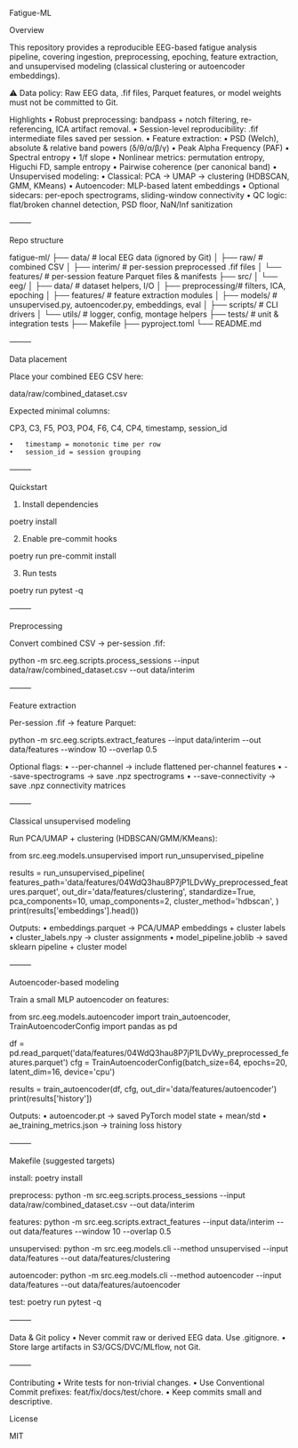 Fatigue-ML

Overview

This repository provides a reproducible EEG-based fatigue analysis pipeline, covering ingestion, preprocessing, epoching, feature extraction, and unsupervised modeling (classical clustering or autoencoder embeddings).

⚠️ Data policy: Raw EEG data, .fif files, Parquet features, or model weights must not be committed to Git.

Highlights
	•	Robust preprocessing: bandpass + notch filtering, re-referencing, ICA artifact removal.
	•	Session-level reproducibility: .fif intermediate files saved per session.
	•	Feature extraction:
	•	PSD (Welch), absolute & relative band powers (δ/θ/α/β/γ)
	•	Peak Alpha Frequency (PAF)
	•	Spectral entropy
	•	1/f slope
	•	Nonlinear metrics: permutation entropy, Higuchi FD, sample entropy
	•	Pairwise coherence (per canonical band)
	•	Unsupervised modeling:
	•	Classical: PCA → UMAP → clustering (HDBSCAN, GMM, KMeans)
	•	Autoencoder: MLP-based latent embeddings
	•	Optional sidecars: per-epoch spectrograms, sliding-window connectivity
	•	QC logic: flat/broken channel detection, PSD floor, NaN/Inf sanitization

⸻

Repo structure

fatigue-ml/
├── data/                 # local EEG data (ignored by Git)
│   ├── raw/              # combined CSV
│   ├── interim/          # per-session preprocessed .fif files
│   └── features/         # per-session feature Parquet files & manifests
├── src/
│   └── eeg/
│       ├── data/         # dataset helpers, I/O
│       ├── preprocessing/# filters, ICA, epoching
│       ├── features/     # feature extraction modules
│       ├── models/       # unsupervised.py, autoencoder.py, embeddings, eval
│       ├── scripts/      # CLI drivers
│       └── utils/        # logger, config, montage helpers
├── tests/                # unit & integration tests
├── Makefile
├── pyproject.toml
└── README.md


⸻

Data placement

Place your combined EEG CSV here:

data/raw/combined_dataset.csv

Expected minimal columns:

CP3, C3, F5, PO3, PO4, F6, C4, CP4, timestamp, session_id

	•	timestamp = monotonic time per row
	•	session_id = session grouping

⸻

Quickstart

1) Install dependencies

poetry install

2) Enable pre-commit hooks

poetry run pre-commit install

3) Run tests

poetry run pytest -q


⸻

Preprocessing

Convert combined CSV → per-session .fif:

python -m src.eeg.scripts.process_sessions --input data/raw/combined_dataset.csv --out data/interim


⸻

Feature extraction

Per-session .fif → feature Parquet:

python -m src.eeg.scripts.extract_features --input data/interim --out data/features --window 10 --overlap 0.5

Optional flags:
	•	--per-channel → include flattened per-channel features
	•	--save-spectrograms → save .npz spectrograms
	•	--save-connectivity → save .npz connectivity matrices

⸻

Classical unsupervised modeling

Run PCA/UMAP + clustering (HDBSCAN/GMM/KMeans):

from src.eeg.models.unsupervised import run_unsupervised_pipeline

results = run_unsupervised_pipeline(
    features_path='data/features/04WdQ3hau8P7jP1LDvWy_preprocessed_features.parquet',
    out_dir='data/features/clustering',
    standardize=True,
    pca_components=10,
    umap_components=2,
    cluster_method='hdbscan',
)
print(results['embeddings'].head())

Outputs:
	•	embeddings.parquet → PCA/UMAP embeddings + cluster labels
	•	cluster_labels.npy → cluster assignments
	•	model_pipeline.joblib → saved sklearn pipeline + cluster model

⸻

Autoencoder-based modeling

Train a small MLP autoencoder on features:

from src.eeg.models.autoencoder import train_autoencoder, TrainAutoencoderConfig
import pandas as pd

df = pd.read_parquet('data/features/04WdQ3hau8P7jP1LDvWy_preprocessed_features.parquet')
cfg = TrainAutoencoderConfig(batch_size=64, epochs=20, latent_dim=16, device='cpu')

results = train_autoencoder(df, cfg, out_dir='data/features/autoencoder')
print(results['history'])

Outputs:
	•	autoencoder.pt → saved PyTorch model state + mean/std
	•	ae_training_metrics.json → training loss history

⸻

Makefile (suggested targets)

install:
	poetry install

preprocess:
	python -m src.eeg.scripts.process_sessions --input data/raw/combined_dataset.csv --out data/interim

features:
	python -m src.eeg.scripts.extract_features --input data/interim --out data/features --window 10 --overlap 0.5

unsupervised:
	python -m src.eeg.models.cli --method unsupervised --input data/features --out data/features/clustering

autoencoder:
	python -m src.eeg.models.cli --method autoencoder --input data/features --out data/features/autoencoder

test:
	poetry run pytest -q


⸻

Data & Git policy
	•	Never commit raw or derived EEG data. Use .gitignore.
	•	Store large artifacts in S3/GCS/DVC/MLflow, not Git.

⸻

Contributing
	•	Write tests for non-trivial changes.
	•	Use Conventional Commit prefixes: feat/fix/docs/test/chore.
	•	Keep commits small and descriptive.

License

MIT